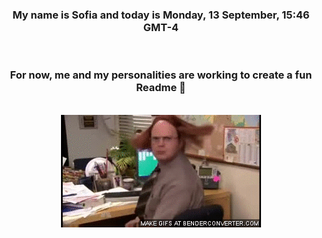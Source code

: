


<div align="center">
<h3 >My name is Sofia and today is Monday, 13 September, 15:46 GMT-4</h3><br>
<h3 >For now, me and my personalities are working to create a fun Readme 👋
</h3><br>
<img src='img/dwight.gif' alt='working...'/>
</div>
